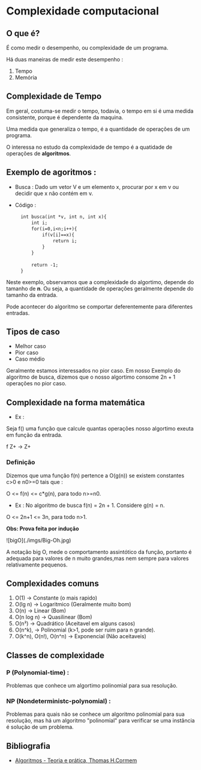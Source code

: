 # Complexidade computacional

## O que é?

É como medir o desempenho, ou complexidade de um programa.

Há duas maneiras de medir este desempenho :

1. Tempo
2. Memória

## Complexidade de Tempo

Em geral, costuma-se medir o tempo, todavia, o tempo em si é uma medida consistente, porque é dependente da maquina.

Uma medida que generaliza o tempo, é a quantidade de operações de um programa.

O interessa no estudo da complexidade de tempo é a quatidade de operações de **algoritmos**.

## Exemplo de agoritmos :

- Busca : Dado um vetor V e um elemento x, procurar por x em v ou decidir que x não contém em v.

- Código :

        int busca(int *v, int n, int x){
            int i;
            for(i=0,i<n;i++){
                if(v[i]==x){
                    return i;
                }
            }

            return -1;
        }

Neste exemplo, observamos que a complexidade do algortimo, depende do tamanho de **n**. Ou seja, a quantidade de operações geralmente depende do tamanho da entrada.

Pode acontecer do algoritmo se comportar deferentemente para diferentes entradas.

## Tipos de caso

- Melhor caso
- Pior caso
- Caso médio

Geralmente estamos interessados no pior caso. Em nosso Exemplo do algoritmo de busca, dizemos que o nosso algortimo consome 2n + 1 operações no pior caso.

## Complexidade na forma matemática

- Ex :

Seja f() uma função que calcule quantas operações nosso algortimo exeuta em função da entrada.

f Z+ -> Z+

### Definição 

Dizemos que uma função f(n) pertence a O(g(n)) se existem constantes c>0 e n0>=0 tais que : 

O <= f(n) <= c*g(n), para todo n>=n0.

- Ex : No algoritmo de busca f(n) = 2n + 1. Considere g(n) = n.

O <= 2n+1 <= 3n, para todo n>1.

**Obs: Prova feita por indução**

</p>![bigO](./imgs/Big-Oh.jpg)

A notação big O, mede o comportamento assintótico da função, portanto é adequada para valores de n muito grandes,mas nem sempre para valores relativamente pequenos.

## Complexidades comuns

1. O(1) -> Constante (o mais rapido)
2. O(lg n) -> Logaritmico (Geralmente muito bom)
3. O(n) -> Linear (Bom)
4. O(n log n) -> Quasilinear (Bom)
5. O(n²) -> Quadrático (Aceitavel em alguns casos)
6. O(n^k), -> Polinomial (k>1, pode ser ruim para n grande).
7. O(k^n), O(n!), O(n^n) -> Exponencial (Não aceitaveis)

## Classes de complexidade

### P (Polynomial-time) :

Problemas que conhece um algortimo polinomial para sua resolução.

### NP (Nondeterministc-polynomial) :

Problemas para quais não se conhece um algoritmo polinomial para sua resolução, mas há um algoritmo "polinomial" para verificar se uma instância é solução de um problema.

## Bibliografia

- [Algoritmos - Teoria e prática, Thomas H.Cormem](ttp://www.inf.ufrgs.br/~tsrodrigues/utilidades/cormem.pdf)
